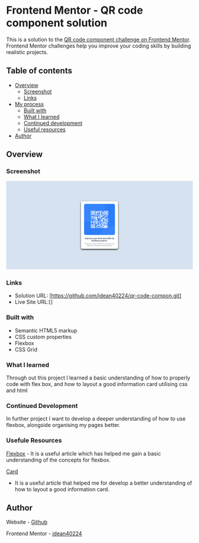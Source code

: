 # Frontend Mentor - QR code component solution

This is a solution to the [QR code component challenge on Frontend Mentor](https://www.frontendmentor.io/challenges/qr-code-component-iux_sIO_H). Frontend Mentor challenges help you improve your coding skills by building realistic projects. 


## Table of contents

- [Overview](#overview)
  - [Screenshot](#screenshot)
  - [Links](#links)
- [My process](#my-process)
  - [Built with](#built-with)
  - [What I learned](#what-i-learned)
  - [Continued development](#continued-development)
  - [Useful resources](#useful-resources)
- [Author](#author)

## Overview

### Screenshot

![](./Screenshot.png)

### Links
- Solution URL: [https://github.com/jdean40224/qr-code-compon.git]
- Live Site URL:[]

### Built with

- Semantic HTML5 markup
- CSS custom properties
- Flexbox
- CSS Grid

### What I learned

Through out this project I learned a basic understanding of how to properly code with flex box, and how to layout a good information card utilising css and html

### Continued Development

In further project I want to develop a deeper understanding of how to use flexbox, alongside organising my pages better.

### Usefule Resources

[Flexbox](https://developer.mozilla.org/en-US/docs/Web/CSS/CSS_flexible_box_layout/Basic_concepts_of_flexbox) - It is a useful article which has helped me gain a basic understanding of the concepts for flexbox.

[Card](https://developer.mozilla.org/en-US/docs/Web/CSS/Layout_cookbook/Card)
- It is a useful article that helped me for develop a better understanding of how to layout a good information card.

## Author

Website - [Github](https://github.com/jdean40224)

Frontend Mentor - [jdean40224](https://www.frontendmentor.io/profile/jdean40224)
